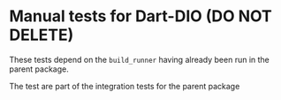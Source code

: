 # Manual tests for Dart-DIO (DO NOT DELETE)

These tests depend on the `build_runner` having already been run in the
parent package.

The test are part of the integration tests for the parent package